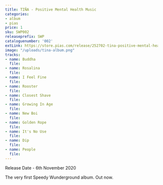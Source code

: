 ```yaml
---
title: TIÑA - Positive Mental Health Music
categories:
- album
- pias
price: 1
sku: SWP002
releaseprefix: SWP
cataloguenumber: '002'
extLink: https://store.pias.com/release/252702-tina-positive-mental-health-music
image: "/uploads/tina-album.png"
tracks:
- name: Buddha
  file: 
- name: Rosalina
  file: 
- name: I Feel Fine
  file: 
- name: Rooster
  file: 
- name: Closest Shave
  file: 
- name: Growing In Age
  file: 
- name: New Boi
  file: 
- name: Golden Rope
  file: 
- name: It's No Use
  file: 
- name: Dip
  file: 
- name: People
  file: 
---
```


Release Date - 6th November 2020

The very first Speedy Wunderground album. Out now.